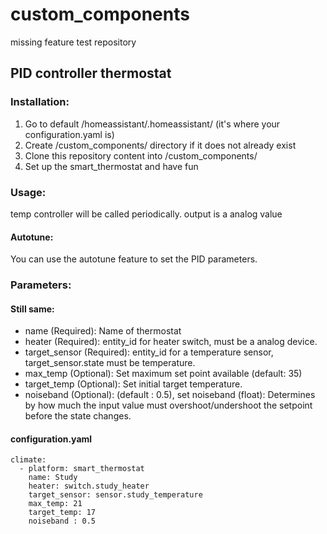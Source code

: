 # custom_components
missing feature test repository

## PID controller thermostat

### Installation:
1. Go to <conf-dir> default /homeassistant/.homeassistant/ (it's where your configuration.yaml is)
2. Create <conf-dir>/custom_components/ directory if it does not already exist
3. Clone this repository content into <conf-dir>/custom_components/
4. Set up the smart_thermostat and have fun

### Usage:
temp controller will be called periodically.
output is a analog value

#### Autotune:
You can use the autotune feature to set the PID parameters.

### Parameters:

#### Still same:

* name (Required): Name of thermostat
* heater (Required): entity_id for heater switch, must be a analog device.
* target_sensor (Required): entity_id for a temperature sensor, target_sensor.state must be temperature.
* max_temp (Optional): Set maximum set point available (default: 35)
* target_temp (Optional): Set initial target temperature. 
* noiseband (Optional): (default : 0.5), set noiseband (float): Determines by how much the input value must overshoot/undershoot the setpoint before the state changes.

#### configuration.yaml
```
climate:
  - platform: smart_thermostat
    name: Study
    heater: switch.study_heater
    target_sensor: sensor.study_temperature
    max_temp: 21
    target_temp: 17
    noiseband : 0.5
```
